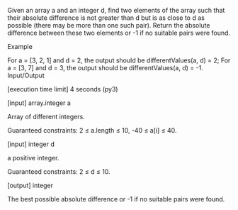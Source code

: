Given an array a and an integer d, find two elements of the array such that their absolute difference is not greater than d but is as close to d as possible (there may be more than one such pair). Return the absolute difference between these two elements or -1 if no suitable pairs were found.

Example

For a = [3, 2, 1] and d = 2, the output should be
differentValues(a, d) = 2;
For a = [3, 7] and d = 3, the output should be
differentValues(a, d) = -1.
Input/Output

[execution time limit] 4 seconds (py3)

[input] array.integer a

Array of different integers.

Guaranteed constraints:
2 ≤ a.length ≤ 10,
-40 ≤ a[i] ≤ 40.

[input] integer d

a positive integer.

Guaranteed constraints:
2 ≤ d ≤ 10.

[output] integer

The best possible absolute difference or -1 if no suitable pairs were found.